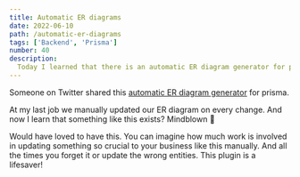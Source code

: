 ```yaml
---
title: Automatic ER diagrams
date: 2022-06-10
path: /automatic-er-diagrams
tags: ['Backend', 'Prisma']
number: 40
description:
  Today I learned that there is an automatic ER diagram generator for prisma
---
```


Someone on Twitter shared this
[automatic ER diagram generator](https://github.com/keonik/prisma-erd-generator)
for prisma.

At my last job we manually updated our ER diagram on every change. And now I
learn that something like this exists? Mindblown 🤯

Would have loved to have this. You can imagine how much work is involved in
updating something so crucial to your business like this manually. And all the
times you forget it or update the wrong entities. This plugin is a lifesaver!
